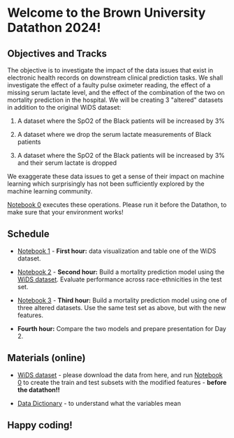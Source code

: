 # Welcome to the Brown University Datathon 2024!

## Objectives and Tracks

The objective is to investigate the impact of the data issues that exist in electronic health records on downstream clinical prediction tasks. We shall investigate the effect of a faulty pulse oximeter reading, the effect of a missing serum lactate level, and the effect of the combination of the two on mortality prediction in the hospital. We will be creating 3 "altered" datasets in addition to the original WiDS dataset:

1. A dataset where the SpO2 of the Black patients will be increased by 3%

2. A dataset where we drop the serum lactate measurements of Black patients

3. A dataset where the SpO2 of the Black patients will be increased by 3% and their serum lactate is dropped


We exaggerate these data issues to get a sense of their impact on machine learning which surprisingly has not been sufficiently explored by the machine learning community.

[Notebook 0](https://github.com/joamats/mit-brown-datathon/blob/master/0_datasets.ipynb) executes these operations. Please run it before the Datathon, to make sure that your environment works!

## Schedule

* [Notebook 1](https://github.com/joamats/mit-brown-datathon/blob/master/1_eda.ipynb) - **First hour:** data visualization and table one of the WiDS dataset. 
  
* [Notebook 2](https://github.com/joamats/mit-brown-datathon/blob/master/2_baseline_models.ipynb) - **Second hour:** Build a mortality prediction model using the [WiDS dataset](https://physionet.org/content/widsdatathon2020/1.0.0/). Evaluate performance across race-ethnicities in the test set. 
  
* [Notebook 3](https://github.com/joamats/mit-brown-datathon/blob/master/3_biased_models.ipynb) - **Third hour:** Build a mortality prediction model using one of three altered datasets. Use the same test set as above, but with the new features. 

* **Fourth hour:** Compare the two models and prepare presentation for Day 2.


## Materials (online)

* [WiDS dataset](https://physionet.org/content/widsdatathon2020/1.0.0/) - please download the data from here, and run [Notebook 0](https://github.com/joamats/mit-brown-datathon/blob/master/0_datasets.ipynb) to create the train and test subsets with the modified features - **before the datathon!!**

* [Data Dictionary](https://physionet.org/content/widsdatathon2020/1.0.0/data/WiDS_Datathon_2020_Dictionary.csv) - to understand what the variables mean


## Happy coding!

